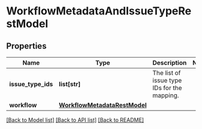 # WorkflowMetadataAndIssueTypeRestModel

## Properties
Name | Type | Description | Notes
------------ | ------------- | ------------- | -------------
**issue_type_ids** | **list[str]** | The list of issue type IDs for the mapping. | 
**workflow** | [**WorkflowMetadataRestModel**](WorkflowMetadataRestModel.md) |  | 

[[Back to Model list]](../README.md#documentation-for-models) [[Back to API list]](../README.md#documentation-for-api-endpoints) [[Back to README]](../README.md)

